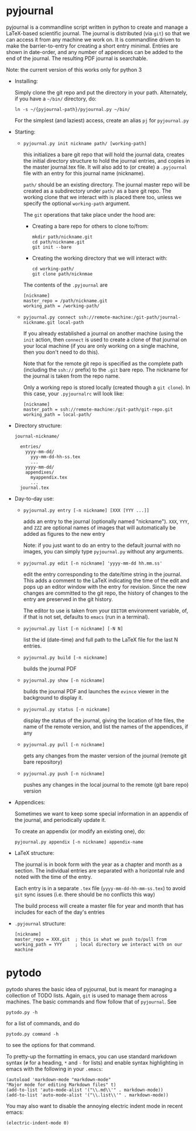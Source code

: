 # pyjournal

pyjournal is a commandline script written in python to create and
manage a LaTeX-based scientific journal.  The journal is distributed
(via `git`) so that we can access it from any machine we work on.  It
is commandline driven to make the barrier-to-entry for creating a
short entry minimal.  Entries are shown in date-order, and any number
of appendices can be added to the end of the journal.  The resulting
PDF journal is searchable.

Note: the current version of this works only for python 3

* Installing:

  Simply clone the git repo and put the directory in your path.
  Alternately, if you have a `~/bin/` directory, do:

  ```
  ln -s ~/{pyjournal-path}/pyjournal.py ~/bin/
  ```

  For the simplest (and laziest) access, create an alias `pj` for
  `pyjournal.py`
  

* Starting:

  - `pyjournal.py init nickname path/ [working-path]`

    this initializes a bare git repo that will hold the journal data,
    creates the initial directory structure to hold the journal
    entries, and copies in the master journal.tex file.  It will also
    add to (or create) a `.pyjournal` file with an entry for this
	journal name (nickname).

    `path/` should be an existing directory.  The journal master repo
	will be created as a subdirectory under `path/` as a bare git
	repo.  The working clone that we interact with is placed there
	too, unless we specify the optional `working-path` argument.
    
    The `git` operations that take place under the hood are:
    
      - Creating a bare repo for others to clone to/from:

        ```
        mkdir path/nickname.git
        cd path/nickname.git
        git init --bare
        ```
     
      - Creating the working directory that we will interact with:

        ```
        cd working-path/
        git clone path/nicknmae
        ```

    The contents of the `.pyjournal` are

    ```
    [nickname]
    master_repo = /path/nickname.git
    working_path = /working-path/
    ```

  - `pyjournal.py connect ssh://remote-machine:/git-path/journal-nickname.git local-path`

    If you already established a journal on another machine (using the
    `init` action, then `connect` is used to create a clone of that
    journal on your local machine (if you are only working on a single
    machine, then you don't need to do this).

    Note that for the remote git repo is specified as the complete path
    (including the `ssh://` prefix) to the `.git` bare repo.  The nickname
    for the journal is taken from the repo name.
    
    Only a working repo is stored locally (created though a `git clone`).
    In this case, your `.pyjournalrc` will look like:
    
    ```
    [nickname]
    master_path = ssh://remote-machine:/git-path/git-repo.git
    working_path = local-path/
    ```  


* Directory structure:

  ```
  journal-nickname/

    entries/
      yyyy-mm-dd/
        yyy-mm-dd-hh-ss.tex
        ...
      yyyy-mm-dd/
      appendixes/
	    myappendix.tex
	    ...
    journal.tex
  ```


* Day-to-day use:

  - `pyjournal.py entry [-n nickname] [XXX [YYY ...]]`
  
    adds an entry to the journal (optionally named "nickname"). `XXX`,
    `YYY`, and `ZZZ` are optional names of images that will
    automatically be added as figures to the new entry

    Note: if you just want to do an entry to the default journal with
    no images, you can simply type `pyjournal.py` without any arguments.

  - `pyjournal.py edit [-n nickname] 'yyyy-mm-dd hh.mm.ss'`

    edit the entry corresponding to the date/time string in the journal.
    This adds a comment to the LaTeX indicating the time of the edit
    and pops up an editor window with the entry for revision.  Since the
    new changes are committed to the git repo, the history of changes to
    the entry are preserved in the git history.

    The editor to use is taken from your `EDITOR` environment variable,
	of, if that is not set, defaults to `emacs` (run in a terminal).

  - `pyjournal.py list [-n nickname] [-N N]`

    list the id (date-time) and full path to the LaTeX file for the last
    N entries.

  - `pyjournal.py build [-n nickname]`

    builds the journal PDF

  - `pyjournal.py show [-n nickname]`

    builds the journal PDF and launches the `evince` viewer in the
    background to display it.

  - `pyjournal.py status [-n nickname]`

    display the status of the journal, giving the location of hte
    files, the name of the remote version, and list the names of the
	appendices, if any

  - `pyjournal.py pull [-n nickname] `

    gets any changes from the master version of the journal (remote
    git bare repository)

  - `pyjournal.py push [-n nickname] `

    pushes any changes in the local journal to the remote (git bare
    repo) version
 

* Appendices:

  Sometimes we want to keep some special information in an appendix
  of the journal, and periodically update it.  

  To create an appendix (or modify an existing one), do:

  `pyjournal.py appendix [-n nickname] appendix-name`


* LaTeX structure:

  The journal is in book form with the year as a chapter and month as
  a section.  The individual entries are separated with a horizontal
  rule and noted with the time of the entry.

  Each entry is in a separate `.tex` file (`yyyy-mm-dd-hh-mm-ss.tex`)
  to avoid `git` sync issues (i.e. there should be no conflicts this
  way)
   
  The build process will create a master file for year and month that
  has includes for each of the day's entries


* `.pyjournal` structure:

  ```
  [nickname]
  master_repo = XXX.git  ; this is what we push to/pull from
  working_path = YYY     ; local directory we interact with on our machine
  ```



# pytodo

pytodo shares the basic idea of pyjournal, but is meant for managing
a collection of TODO lists.  Again, `git` is used to manage them
across machines.  The basic commands and flow follow that of `pyjournal`.
See

```
pytodo.py -h
```

for a list of commands, and do

```
pytodo.py command -h
```

to see the options for that command.

To pretty-up the formatting in emacs, you can use standard markdown
syntax (`#` for a heading, `*` and `-` for lists) and enable syntax
highlighting in emacs with the following in your `.emacs`:

```
(autoload 'markdown-mode "markdown-mode"
"Major mode for editing Markdown files" t)
(add-to-list 'auto-mode-alist '("\\.md\\'" . markdown-mode))
(add-to-list 'auto-mode-alist '("\\.list\\'" . markdown-mode))
```

You may also want to disable the annoying electric indent mode
in recent emacs:

```
(electric-indent-mode 0)
```
